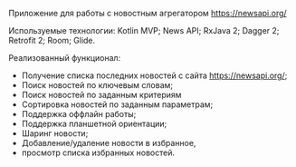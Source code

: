 Приложение для работы с новостным агрегатором https://newsapi.org/

Используемые технологии:
Kotlin
MVP;
News API;
RxJava 2;
Dagger 2; 
Retrofit 2;
Room; 
Glide.

Реализованный функционал: 
- Получение списка последних новостей с сайта https://newsapi.org/;
- Поиск новостей по ключевым словам;
- Поиск новостей по заданным критериям
- Сортировка новостей по заданным параметрам;
- Поддержка оффлайн работы;
- Поддержка планшетной ориентации;
- Шаринг новости;
- Добавление/удаление новости в избранное,
- просмотр списка избранных новостей.
